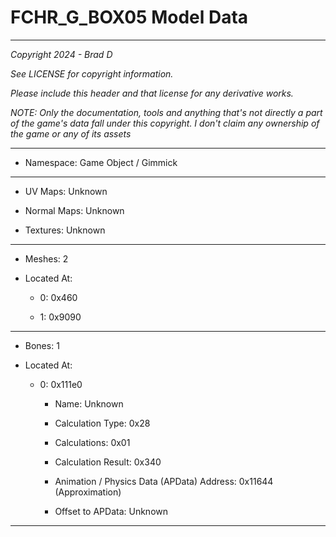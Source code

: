 # FCHR_G_BOX05 Model Data

---

*Copyright 2024 - Brad D*

*See LICENSE for copyright information.*

*Please include this header and that license for any derivative works.*

*NOTE: Only the documentation, tools and anything that's not directly a part of the game's data fall under this copyright. I don't claim any ownership of the game or any of its assets*

---

* Namespace: Game Object / Gimmick

---

* UV Maps: Unknown

* Normal Maps: Unknown

* Textures: Unknown

---

* Meshes: 2

* Located At:

  * 0: 0x460

  * 1: 0x9090

---

* Bones: 1

* Located At:

  * 0: 0x111e0

    * Name: Unknown

    * Calculation Type: 0x28

    * Calculations: 0x01

    * Calculation Result: 0x340

    * Animation / Physics Data (APData) Address: 0x11644 (Approximation)

    * Offset to APData: Unknown

---

